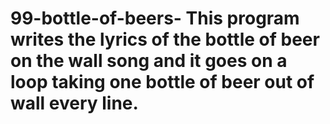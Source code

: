 # 99-bottle-of-beers- This program writes the lyrics of the bottle of beer on the wall song and it goes on a loop taking one bottle of beer out of wall every line. 
